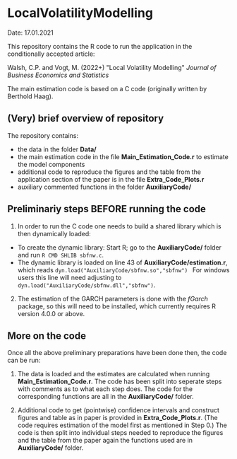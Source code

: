 # LocalVolatilityModelling

Date: 17.01.2021

This repository contains the R code to run the application in the 
conditionally accepted article:

Walsh, C.P.  and Vogt, M. (2022+) "Local Volatility Modelling"
*Journal of Business Economics and Statistics*

The main estimation code is based on a C code (originally written by Berthold Haag). 

## (Very) brief overview of repository

The repository contains:

* the data in the folder **Data/**
* the main estimation code in the file **Main_Estimation_Code.r** to estimate the model components  
* additional code to reproduce the figures and the table from the application section of the paper is in the file **Extra_Code_Plots.r**
* auxiliary commented functions in the folder **AuxiliaryCode/**

## Preliminariy steps BEFORE running the code

1. In order to run the C code one needs to build a shared library 
which is then dynamically loaded:
+ To create the dynamic library: Start R; go to 
the **AuxiliaryCode/** folder and run `R CMD SHLIB sbfnw.c`.
+ The dynamic library is loaded on line 43 of 
**AuxiliaryCode/estimation.r**, which reads 
`dyn.load("AuxiliaryCode/sbfnw.so","sbfnw") ` 
For windows users this line will need adjusting to 
`dyn.load("AuxiliaryCode/sbfnw.dll","sbfnw")`. 

2. The estimation of the GARCH parameters is done with the *fGarch* package, so this will need to be installed, which currently requires R version 4.0.0 or above.


## More on the code

Once all the above preliminary preparations have been done then, the code can be run:

1. The data is loaded and the estimates are calculated when running 
**Main_Estimation_Code.r**. The code has been split into seperate steps with comments as to 
what each step does. The code for the corresponding functions are
all in the **AuxiliaryCode/** folder.  

2. Additional code to get (pointwise) confidence intervals and 
construct figures and table as in paper is provided in 
**Extra_Code_Plots.r**. 
(The code requires estimation of the model first as
mentioned in Step 0.) 
The code is then split into individual steps needed to 
reproduce the figures and the table from the paper again the 
functions used are in **AuxiliaryCode/** folder. 
